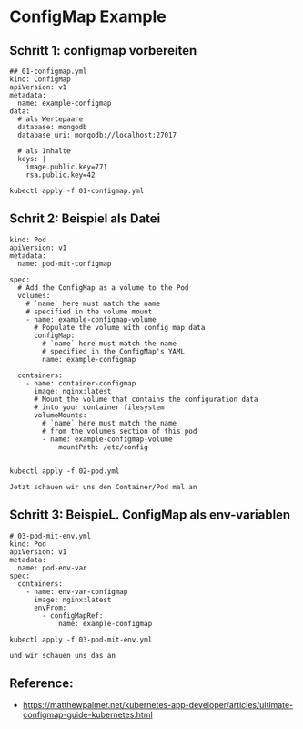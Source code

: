 # ConfigMap Example 

## Schritt 1: configmap vorbereiten 
```
## 01-configmap.yml
kind: ConfigMap 
apiVersion: v1 
metadata:
  name: example-configmap 
data:
  # als Wertepaare
  database: mongodb
  database_uri: mongodb://localhost:27017
  
  # als Inhalte 
  keys: | 
    image.public.key=771 
    rsa.public.key=42
```

```
kubectl apply -f 01-configmap.yml 
```

## Schrit 2: Beispiel als Datei 
```
kind: Pod 
apiVersion: v1 
metadata:
  name: pod-mit-configmap 

spec:
  # Add the ConfigMap as a volume to the Pod
  volumes:
    # `name` here must match the name
    # specified in the volume mount
    - name: example-configmap-volume
      # Populate the volume with config map data
      configMap:
        # `name` here must match the name 
        # specified in the ConfigMap's YAML 
        name: example-configmap

  containers:
    - name: container-configmap
      image: nginx:latest
      # Mount the volume that contains the configuration data 
      # into your container filesystem
      volumeMounts:
        # `name` here must match the name
        # from the volumes section of this pod
        - name: example-configmap-volume
            mountPath: /etc/config


```

```
kubectl apply -f 02-pod.yml 
```

```
Jetzt schauen wir uns den Container/Pod mal an
```

## Schritt 3: BeispieL. ConfigMap als env-variablen 

```
# 03-pod-mit-env.yml 
kind: Pod 
apiVersion: v1 
metadata:
  name: pod-env-var 
spec:
  containers:
    - name: env-var-configmap
      image: nginx:latest 
      envFrom:
        - configMapRef:
            name: example-configmap

```

```
kubectl apply -f 03-pod-mit-env.yml
```

```
und wir schauen uns das an 
```


## Reference: 

 * https://matthewpalmer.net/kubernetes-app-developer/articles/ultimate-configmap-guide-kubernetes.html
